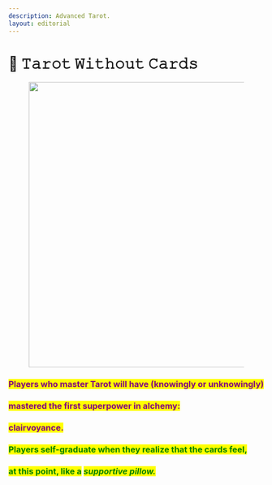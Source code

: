 ```yaml
---
description: Advanced Tarot.
layout: editorial
---
```


# 💚 𝚃𝚊𝚛𝚘𝚝 𝚆𝚒𝚝𝚑𝚘𝚞𝚝 𝙲𝚊𝚛𝚍𝚜

<figure><img src="../../../../.gitbook/assets/pexels-btgl-♡-19663179.jpg" alt="" width="563"><figcaption></figcaption></figure>

### <mark style="color:purple;">Players who master Tarot will have (knowingly or unknowingly)</mark>&#x20;

### <mark style="color:purple;">mastered the first superpower in alchemy:</mark>&#x20;

### <mark style="color:purple;">clairvoyance.</mark>

### <mark style="color:green;">Players self-graduate when they realize that the cards feel,</mark>&#x20;

### <mark style="color:green;">at this point, like a</mark> <mark style="color:green;"></mark>_<mark style="color:green;">supportive pillow.</mark>_
